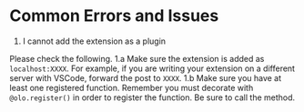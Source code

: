 # Common Errors and Issues

1. I cannot add the extension as a plugin

Please check the following.
1.a Make sure the extension is added as `localhost:XXXX`. For example, if you are writing your extension on a different server with VSCode, forward the post to `XXXX`.
1.b Make sure you have at least one registered function. Remember you must decorate with `@olo.register()` in order to register the function. Be sure to call the method.